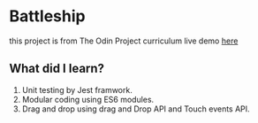 # Battleship
this project is from The Odin Project curriculum
live demo [here](https://abdelkrim-saouchi.github.io/Battleship/)
## What did I learn?
1. Unit testing by Jest framwork.
2. Modular coding using ES6 modules.
3. Drag and drop using drag and Drop API and Touch events API.
